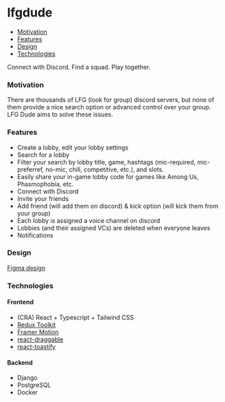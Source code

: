 # lfgdude

- [Motivation](#motivation)
- [Features](#features)
- [Design](#design)
- [Technologies](#technologies)


Connect with Discord. Find a squad. Play together.


### Motivation


There are thousands of LFG (look for group) discord servers, but none of them provide a nice search option or advanced control over your group. LFG Dude aims to solve these issues.



### Features


- Create a lobby, edit your lobby settings
- Search for a lobby
- Filter your search by lobby title, game, hashtags (mic-required, mic-preferref, no-mic, chill, competitive, etc.), and slots.
- Easily share your in-game lobby code for games like Among Us, Phasmophobia, etc.
- Connect with Discord
- Invite your friends
- Add friend (will add them on discord) & kick option (will kick them from your group)
- Each lobby is assigned a voice channel on discord
- Lobbies (and their assigned VCs) are deleted when everyone leaves
- Notifications


### Design

[Figma design](https://www.figma.com/file/Gp4sfQ6bfDAT9oZaK5mgha/frenweb?node-id=0%3A1)


### Technologies

#### Frontend
- (CRA) React + Typescript + Tailwind CSS
- [Redux Toolkit](https://redux-toolkit.js.org/)
- [Framer Motion](https://www.framer.com/docs/introduction/)
- [react-draggable](https://www.npmjs.com/package/react-draggable)
- [react-toastify](https://www.npmjs.com/package/react-toastify)

#### Backend
- Django
- PostgreSQL
- Docker
